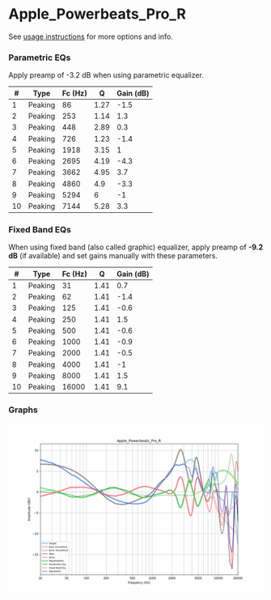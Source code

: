 # Apple_Powerbeats_Pro_R
See [usage instructions](https://github.com/jaakkopasanen/AutoEq#usage) for more options and info.

### Parametric EQs
Apply preamp of -3.2 dB when using parametric equalizer.

|   # | Type    |   Fc (Hz) |    Q |   Gain (dB) |
|-----|---------|-----------|------|-------------|
|   1 | Peaking |        86 | 1.27 |        -1.5 |
|   2 | Peaking |       253 | 1.14 |         1.3 |
|   3 | Peaking |       448 | 2.89 |         0.3 |
|   4 | Peaking |       726 | 1.23 |        -1.4 |
|   5 | Peaking |      1918 | 3.15 |         1   |
|   6 | Peaking |      2695 | 4.19 |        -4.3 |
|   7 | Peaking |      3662 | 4.95 |         3.7 |
|   8 | Peaking |      4860 | 4.9  |        -3.3 |
|   9 | Peaking |      5294 | 6    |        -1   |
|  10 | Peaking |      7144 | 5.28 |         3.3 |

### Fixed Band EQs
When using fixed band (also called graphic) equalizer, apply preamp of **-9.2 dB** (if available) and set gains manually with these parameters.

|   # | Type    |   Fc (Hz) |    Q |   Gain (dB) |
|-----|---------|-----------|------|-------------|
|   1 | Peaking |        31 | 1.41 |         0.7 |
|   2 | Peaking |        62 | 1.41 |        -1.4 |
|   3 | Peaking |       125 | 1.41 |        -0.6 |
|   4 | Peaking |       250 | 1.41 |         1.5 |
|   5 | Peaking |       500 | 1.41 |        -0.6 |
|   6 | Peaking |      1000 | 1.41 |        -0.9 |
|   7 | Peaking |      2000 | 1.41 |        -0.5 |
|   8 | Peaking |      4000 | 1.41 |        -1   |
|   9 | Peaking |      8000 | 1.41 |         1.5 |
|  10 | Peaking |     16000 | 1.41 |         9.1 |

### Graphs
![](./Apple_Powerbeats_Pro_R.png)
